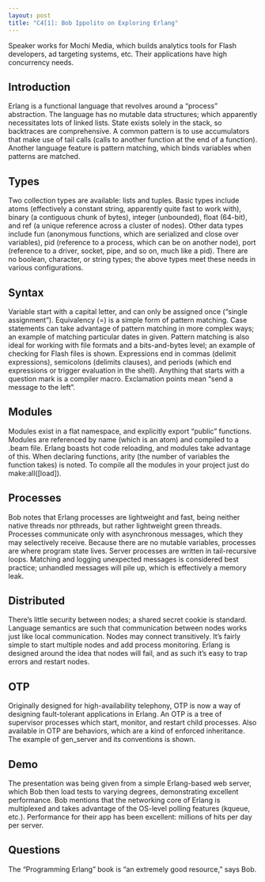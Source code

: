 ```yaml
---
layout: post
title: "C4[1]: Bob Ippolito on Exploring Erlang"
---
```





Speaker works for Mochi Media, which builds analytics tools for Flash developers, ad targeting systems, etc. Their applications have high concurrency needs.

Introduction
------------

Erlang is a functional language that revolves around a “process” abstraction. The language has no mutable data structures; which apparently necessitates lots of linked lists. State exists solely in the stack, so backtraces are comprehensive. A common pattern is to use accumulators that make use of tail calls (calls to another function at the end of a function). Another language feature is pattern matching, which binds variables when patterns are matched.

Types
-----

Two collection types are available: lists and tuples. Basic types include atoms (effectively a constant string, apparently quite fast to work with), binary (a contiguous chunk of bytes), integer (unbounded), float (64-bit), and ref (a unique reference across a cluster of nodes). Other data types include fun (anonymous functions, which are serialized and close over variables), pid (reference to a process, which can be on another node), port (reference to a driver, socket, pipe, and so on, much like a pid). There are no boolean, character, or string types; the above types meet these needs in various configurations.

Syntax
------

Variable start with a capital letter, and can only be assigned once (“single assignment”). Equivalency (=) is a simple form of pattern matching. Case statements can take advantage of pattern matching in more complex ways; an example of matching particular dates in given. Pattern matching is also ideal for working with file formats and a bits-and-bytes level; an example of checking for Flash files is shown. Expressions end in commas (delimit expressions), semicolons (delimits clauses), and periods (which end expressions or trigger evaluation in the shell). Anything that starts with a question mark is a compiler macro. Exclamation points mean “send a message to the left”.

Modules
-------

Modules exist in a flat namespace, and explicitly export “public” functions. Modules are referenced by name (which is an atom) and compiled to a .beam file. Erlang boasts hot code reloading, and modules take advantage of this. When declaring functions, arity (the number of variables the function takes) is noted. To compile all the modules in your project just do make:all([load]).

Processes
---------

Bob notes that Erlang processes are lightweight and fast, being neither native threads nor pthreads, but rather lightweight green threads. Processes communicate only with asynchronous messages, which they may selectively receive. Because there are no mutable variables, processes are where program state lives. Server processes are written in tail-recursive loops. Matching and logging unexpected messages is considered best practice; unhandled messages will pile up, which is effectively a memory leak.

Distributed
-----------

There’s little security between nodes; a shared secret cookie is standard. Language semantics are such that communication between nodes works just like local communication. Nodes may connect transitively. It’s fairly simple to start multiple nodes and add process monitoring. Erlang is designed around the idea that nodes will fail, and as such it’s easy to trap errors and restart nodes.

OTP
---

Originally designed for high-availability telephony, OTP is now a way of designing fault-tolerant applications in Erlang. An OTP is a tree of supervisor processes which start, monitor, and restart child processes. Also available in OTP are behaviors, which are a kind of enforced inheritance. The example of gen\_server and its conventions is shown.

Demo
----

The presentation was being given from a simple Erlang-based web server, which Bob then load tests to varying degrees, demonstrating excellent performance. Bob mentions that the networking core of Erlang is multiplexed and takes advantage of the OS-level polling features (kqueue, etc.). Performance for their app has been excellent: millions of hits per day per server.

Questions
---------

The “Programming Erlang” book is “an extremely good resource,” says Bob.
